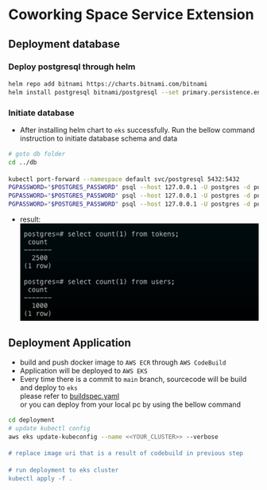 # Coworking Space Service Extension

## Deployment database
### **Deploy postgresql through helm**
```sh
helm repo add bitnami https://charts.bitnami.com/bitnami
helm install postgresql bitnami/postgresql --set primary.persistence.enabled=false --set postgresqlPassword=postgres
```

### **Initiate database**
- After installing helm chart to `eks` successfully. Run the bellow command instruction to initiate database schema and data
```sh
# goto db folder
cd ../db

kubectl port-forward --namespace default svc/postgresql 5432:5432
PGPASSWORD="$POSTGRES_PASSWORD" psql --host 127.0.0.1 -U postgres -d postgres -p 5432 < 1_create_tables.sql
PGPASSWORD="$POSTGRES_PASSWORD" psql --host 127.0.0.1 -U postgres -d postgres -p 5432 < 2_seed_users.sql
PGPASSWORD="$POSTGRES_PASSWORD" psql --host 127.0.0.1 -U postgres -d postgres -p 5432 < 3_seed_tokens.sql
```
- result: </br>
![postgres](../evidence/postgress_db.png)

## Deployment Application
- build and push docker image to `AWS ECR` through `AWS CodeBuild`
- Application will be deployed to `AWS EKS`
- Every time there is a commit to `main` branch, sourcecode will be build and deploy to `eks` </br>
please refer to [buildspec.yaml](./buildspec.yml)
</br> or you can deploy from your local pc by using the bellow command
```sh
cd deployment
# update kubectl config
aws eks update-kubeconfig --name <<YOUR_CLUSTER>> --verbose

# replace image uri that is a result of codebuild in previous step

# run deployment to eks cluster
kubectl apply -f .
```

